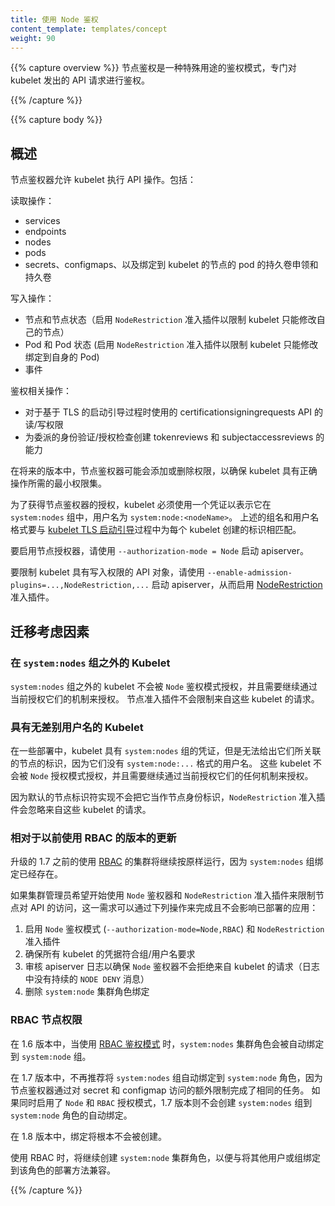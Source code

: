 ```yaml
---
title: 使用 Node 鉴权
content_template: templates/concept
weight: 90
---
```

<!-- 
---
reviewers:
- timstclair
- deads2k
- liggitt
- ericchiang
title: Using Node Authorization
content_template: templates/concept
weight: 90
---
-->

{{% capture overview %}}
节点鉴权是一种特殊用途的鉴权模式，专门对 kubelet 发出的 API 请求进行鉴权。
<!-- 
Node authorization is a special-purpose authorization mode that specifically authorizes API requests made by kubelets.
-->
{{% /capture %}}

{{% capture body %}}
## 概述
<!-- 
## Overview 
-->

节点鉴权器允许 kubelet 执行 API 操作。包括：
<!-- 
The Node authorizer allows a kubelet to perform API operations. This includes: 
-->

读取操作：
<!-- 
Read operations: 
-->

* services
* endpoints
* nodes
* pods
* secrets、configmaps、以及绑定到 kubelet 的节点的 pod 的持久卷申领和持久卷 
<!-- 
* services
* endpoints
* nodes
* pods
* secrets, configmaps, persistent volume claims and persistent volumes related to pods bound to the kubelet's node 
-->

写入操作：
<!-- 
Write operations: 
-->

* 节点和节点状态（启用 `NodeRestriction` 准入插件以限制 kubelet 只能修改自己的节点）
* Pod 和 Pod 状态 (启用 `NodeRestriction` 准入插件以限制 kubelet 只能修改绑定到自身的 Pod)
* 事件
<!-- 
* nodes and node status (enable the `NodeRestriction` admission plugin to limit a kubelet to modify its own node)
* pods and pod status (enable the `NodeRestriction` admission plugin to limit a kubelet to modify pods bound to itself)
* events 
-->

鉴权相关操作：
<!-- 
Auth-related operations: 
-->

* 对于基于 TLS 的启动引导过程时使用的 certificationsigningrequests API 的读/写权限
* 为委派的身份验证/授权检查创建 tokenreviews 和 subjectaccessreviews 的能力
<!-- 
* read/write access to the certificationsigningrequests API for TLS bootstrapping
* the ability to create tokenreviews and subjectaccessreviews for delegated authentication/authorization checks 
-->

在将来的版本中，节点鉴权器可能会添加或删除权限，以确保 kubelet 具有正确操作所需的最小权限集。
<!-- 
In future releases, the node authorizer may add or remove permissions to ensure kubelets
have the minimal set of permissions required to operate correctly. 
-->

为了获得节点鉴权器的授权，kubelet 必须使用一个凭证以表示它在 `system:nodes` 组中，用户名为 `system:node:<nodeName>`。
上述的组名和用户名格式要与 [kubelet TLS 启动引导](/docs/reference/command-line-tools-reference/kubelet-tls-bootstrapping/)过程中为每个 kubelet 创建的标识相匹配。
<!-- 
In order to be authorized by the Node authorizer, kubelets must use a credential that identifies them as 
being in the `system:nodes` group, with a username of `system:node:<nodeName>`.
This group and user name format match the identity created for each kubelet as part of 
[kubelet TLS bootstrapping](/docs/reference/command-line-tools-reference/kubelet-tls-bootstrapping/). 
-->

要启用节点授权器，请使用 `--authorization-mode = Node` 启动 apiserver。
<!-- 
To enable the Node authorizer, start the apiserver with `--authorization-mode=Node`. 
-->

要限制 kubelet 具有写入权限的 API 对象，请使用 `--enable-admission-plugins=...,NodeRestriction,...` 启动 apiserver，从而启用 [NodeRestriction](/docs/reference/access-authn-authz/admission-controllers#NodeRestriction) 准入插件。
<!-- 
To limit the API objects kubelets are able to write, enable the [NodeRestriction](/docs/reference/access-authn-authz/admission-controllers#NodeRestriction) admission plugin by starting the apiserver with `--enable-admission-plugins=...,NodeRestriction,...`
 -->

## 迁移考虑因素
<!-- 
## Migration considerations 
-->

### 在 `system:nodes` 组之外的 Kubelet
<!-- 
### Kubelets outside the `system:nodes` group 
-->

`system:nodes` 组之外的 kubelet 不会被 `Node` 鉴权模式授权，并且需要继续通过当前授权它们的机制来授权。
节点准入插件不会限制来自这些 kubelet 的请求。
<!-- 
Kubelets outside the `system:nodes` group would not be authorized by the `Node` authorization mode,
and would need to continue to be authorized via whatever mechanism currently authorizes them.
The node admission plugin would not restrict requests from these kubelets. 
-->

### 具有无差别用户名的 Kubelet
<!-- 
### Kubelets with undifferentiated usernames 
-->

在一些部署中，kubelet 具有 `system:nodes` 组的凭证，但是无法给出它们所关联的节点的标识，因为它们没有 `system:node:...` 格式的用户名。
这些 kubelet 不会被 `Node` 授权模式授权，并且需要继续通过当前授权它们的任何机制来授权。
<!-- 
In some deployments, kubelets have credentials that place them in the `system:nodes` group,
but do not identify the particular node they are associated with,
because they do not have a username in the `system:node:...` format.
These kubelets would not be authorized by the `Node` authorization mode,
and would need to continue to be authorized via whatever mechanism currently authorizes them. 
-->

因为默认的节点标识符实现不会把它当作节点身份标识，`NodeRestriction` 准入插件会忽略来自这些 kubelet 的请求。
<!-- 
The `NodeRestriction` admission plugin would ignore requests from these kubelets,
since the default node identifier implementation would not consider that a node identity. 
-->

### 相对于以前使用 RBAC 的版本的更新
<!-- 
### Upgrades from previous versions using RBAC 
-->

升级的 1.7 之前的使用 [RBAC](/docs/reference/access-authn-authz/rbac/) 的集群将继续按原样运行，因为 `system:nodes` 组绑定已经存在。
<!-- 
Upgraded pre-1.7 clusters using [RBAC](/docs/reference/access-authn-authz/rbac/) will continue functioning as-is because the `system:nodes` group binding will already exist.
-->

如果集群管理员希望开始使用 `Node` 鉴权器和 `NodeRestriction` 准入插件来限制节点对 API 的访问，这一需求可以通过下列操作来完成且不会影响已部署的应用：
<!-- 
If a cluster admin wishes to start using the `Node` authorizer and `NodeRestriction` admission plugin
to limit node access to the API, that can be done non-disruptively:
 -->

1. 启用 `Node` 鉴权模式 (`--authorization-mode=Node,RBAC`) 和 `NodeRestriction` 准入插件
2. 确保所有 kubelet 的凭据符合组/用户名要求
3. 审核 apiserver 日志以确保 `Node` 鉴权器不会拒绝来自 kubelet 的请求（日志中没有持续的 `NODE DENY` 消息）
4. 删除 `system:node` 集群角色绑定
<!-- 
1. Enable the `Node` authorization mode (`--authorization-mode=Node,RBAC`) and the `NodeRestriction` admission plugin
2. Ensure all kubelets' credentials conform to the group/username requirements
3. Audit apiserver logs to ensure the `Node` authorizer is not rejecting requests from kubelets (no persistent `NODE DENY` messages logged)
4. Delete the `system:node` cluster role binding 
-->

### RBAC 节点权限
<!-- 
### RBAC Node Permissions 
-->

在 1.6 版本中，当使用 [RBAC 鉴权模式](/docs/reference/access-authn-authz/rbac/) 时，`system:nodes` 集群角色会被自动绑定到 `system:node` 组。
<!-- 
In 1.6, the `system:node` cluster role was automatically bound to the `system:nodes` group when using the [RBAC Authorization mode](/docs/reference/access-authn-authz/rbac/). 
-->

在 1.7 版本中，不再推荐将 `system:nodes` 组自动绑定到 `system:node` 角色，因为节点鉴权器通过对 secret 和 configmap 访问的额外限制完成了相同的任务。
如果同时启用了 `Node` 和 `RBAC` 授权模式，1.7 版本则不会创建 `system:nodes` 组到 `system:node` 角色的自动绑定。
<!-- 
In 1.7, the automatic binding of the `system:nodes` group to the `system:node` role is deprecated
because the node authorizer accomplishes the same purpose with the benefit of additional restrictions
on secret and configmap access. If the `Node` and `RBAC` authorization modes are both enabled,
the automatic binding of the `system:nodes` group to the `system:node` role is not created in 1.7. 
-->

在 1.8 版本中，绑定将根本不会被创建。
<!-- 
In 1.8, the binding will not be created at all. 
-->

使用 RBAC 时，将继续创建 `system:node` 集群角色，以便与将其他用户或组绑定到该角色的部署方法兼容。
<!-- 
When using RBAC, the `system:node` cluster role will continue to be created,
for compatibility with deployment methods that bind other users or groups to that role. 
-->
{{% /capture %}}
